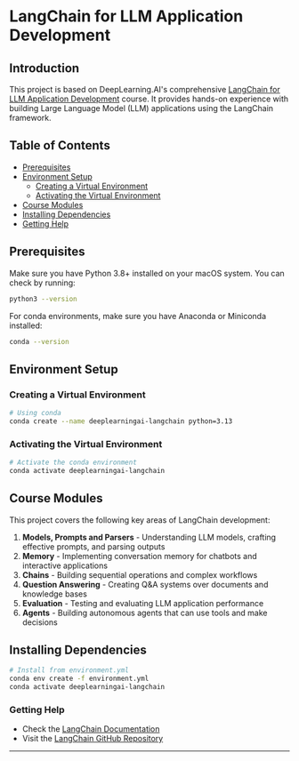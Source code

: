 # LangChain for LLM Application Development

## Introduction

This project is based on DeepLearning.AI's comprehensive [LangChain for LLM Application Development](https://www.deeplearning.ai/short-courses/langchain-for-llm-application-development/) course. It provides hands-on experience with building Large Language Model (LLM) applications using the LangChain framework.

## Table of Contents

- [Prerequisites](#prerequisites)
- [Environment Setup](#environment-setup)
  - [Creating a Virtual Environment](#creating-a-virtual-environment)
  - [Activating the Virtual Environment](#activating-the-virtual-environment)
- [Course Modules](#course-modules)
- [Installing Dependencies](#installing-dependencies)
- [Getting Help](#getting-help)

## Prerequisites

Make sure you have Python 3.8+ installed on your macOS system. You can check by running:
```bash
python3 --version
```

For conda environments, make sure you have Anaconda or Miniconda installed:
```bash
conda --version
```

## Environment Setup

### Creating a Virtual Environment

```bash
# Using conda
conda create --name deeplearningai-langchain python=3.13
```

### Activating the Virtual Environment

```bash
# Activate the conda environment
conda activate deeplearningai-langchain
```

## Course Modules

This project covers the following key areas of LangChain development:

1. **Models, Prompts and Parsers** - Understanding LLM models, crafting effective prompts, and parsing outputs
2. **Memory** - Implementing conversation memory for chatbots and interactive applications
3. **Chains** - Building sequential operations and complex workflows
4. **Question Answering** - Creating Q&A systems over documents and knowledge bases
5. **Evaluation** - Testing and evaluating LLM application performance
6. **Agents** - Building autonomous agents that can use tools and make decisions

## Installing Dependencies

```bash
# Install from environment.yml
conda env create -f environment.yml
conda activate deeplearningai-langchain
```

### Getting Help

- Check the [LangChain Documentation](https://python.langchain.com/)
- Visit the [LangChain GitHub Repository](https://github.com/langchain-ai/langchain)

--------

